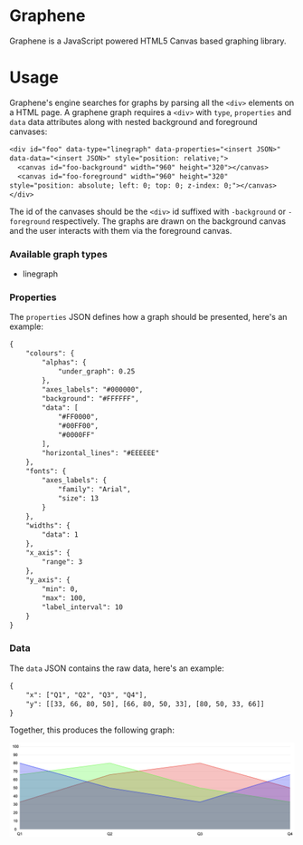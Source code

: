 # Graphene

Graphene is a JavaScript powered HTML5 Canvas based graphing library.

# Usage

Graphene's engine searches for graphs by parsing all the `<div>` elements on a HTML page. A graphene graph requires a `<div>` with `type`, `properties` and `data` data attributes along with nested background and foreground canvases:

```
<div id="foo" data-type="linegraph" data-properties="<insert JSON>" data-data="<insert JSON>" style="position: relative;">
  <canvas id="foo-background" width="960" height="320"></canvas>
  <canvas id="foo-foreground" width="960" height="320" style="position: absolute; left: 0; top: 0; z-index: 0;"></canvas>
</div>
```

The id of the canvases should be the `<div>` id suffixed with `-background` or `-foreground` respectively. The graphs are drawn on the background canvas and the user interacts with them via the foreground canvas.

### Available graph types

- linegraph

### Properties

The `properties` JSON defines how a graph should be presented, here's an example:

```
{
    "colours": {
        "alphas": {
            "under_graph": 0.25
        },
        "axes_labels": "#000000",
        "background": "#FFFFFF",
        "data": [
            "#FF0000",
            "#00FF00",
            "#0000FF"
        ],
        "horizontal_lines": "#EEEEEE"
    },
    "fonts": {
        "axes_labels": {
            "family": "Arial",
            "size": 13
        }
    },
    "widths": {
        "data": 1
    },
    "x_axis": {
        "range": 3
    },
    "y_axis": {
        "min": 0,
        "max": 100,
        "label_interval": 10
    }
}
```

### Data

The `data` JSON contains the raw data, here's an example:

```
{
    "x": ["Q1", "Q2", "Q3", "Q4"],
    "y": [[33, 66, 80, 50], [66, 80, 50, 33], [80, 50, 33, 66]]
}
```

Together, this produces the following graph:

![test.png](examples/images/test.png)
